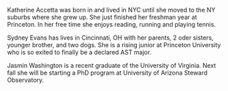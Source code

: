 Katherine Accetta was born in and lived in NYC until she moved to the NY suburbs where she grew up. She just finished her freshman year at Princeton. In her free time she enjoys reading, running and playing tennis.

Sydney Evans has lives in Cincinnati, OH with her parents, 2 oder sisters, younger brother, and two dogs. She is a rising junior at Princeton University who is so exited to finally be a declared AST major.

Jasmin Washington is a recent graduate of the University of Virginia. Next fall she will be starting a PhD program at University of Arizona Steward Observatory.


